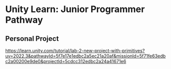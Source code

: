 # Unity Learn: Junior Programmer Pathway

## Personal Project

https://learn.unity.com/tutorial/lab-2-new-project-with-primitives?uv=2022.3&pathwayId=5f7e17e1edbc2a5ec21a20af&missionId=5f71fe63edbc2a00200e9de0&projectId=5cdcc312edbc2a24a41671e6
